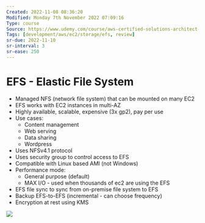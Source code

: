 ```yaml
---
Created: 2022-11-08 08:36:20
Modified: Monday 7th November 2022 07:09:16
Type: course
Source: https://www.udemy.com/course/aws-certified-solutions-architect-associate-saa-c01/?xref=E0Aed11STH4LPUQvCz0GJFABTmM=
Tags: [development/aws/ec2/storage/efs, review]
sr-due: 2022-11-10
sr-interval: 3
sr-ease: 250
---
```


# EFS - Elastic File System

- Managed NFS (network file system) that can be mounted on many EC2
- EFS works with EC2 instances in multi-AZ
- Highly available, scalable, expensive (3x gp2), pay per use
- Use cases:
    - Content management
    - Web serving
    - Data sharing
    - Wordpress
- Uses NFSv4.1 protocol
- Uses security group to control access to EFS
- Compatible with Linux based AMI (not Windows)
- Performance mode:
    - General purpose (default)
    - MAX I/O  - used when thousands of ec2 are using the EFS
- EFS file sync to sync from on-premise file system to EFS
- Backup EFS-to-EFS (incremental - can choose frequency)
- Encryption at rest using KMS

![](2019-12-30-07-45-31.png)